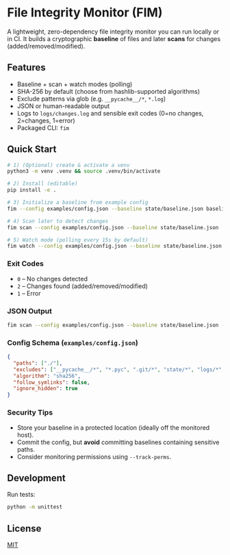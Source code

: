 # File Integrity Monitor (FIM)

A lightweight, zero-dependency file integrity monitor you can run locally or in CI.
It builds a cryptographic **baseline** of files and later **scans** for changes (added/removed/modified).

## Features
- Baseline + scan + watch modes (polling)  
- SHA-256 by default (choose from hashlib-supported algorithms)
- Exclude patterns via glob (e.g. `__pycache__/*`, `*.log`)  
- JSON or human-readable output
- Logs to `logs/changes.log` and sensible exit codes (0=no changes, 2=changes, 1=error)
- Packaged CLI: `fim`

## Quick Start

```bash
# 1) (Optional) create & activate a venv
python3 -m venv .venv && source .venv/bin/activate

# 2) Install (editable)
pip install -e .

# 3) Initialize a baseline from example config
fim --config examples/config.json --baseline state/baseline.json baseline

# 4) Scan later to detect changes
fim scan --config examples/config.json --baseline state/baseline.json

# 5) Watch mode (polling every 15s by default)
fim watch --config examples/config.json --baseline state/baseline.json --interval 15
```

### Exit Codes
- `0` – No changes detected
- `2` – Changes found (added/removed/modified)
- `1` – Error

### JSON Output
```bash
fim scan --config examples/config.json --baseline state/baseline.json --json
```

### Config Schema (`examples/config.json`)
```json
{
  "paths": ["./"],
  "excludes": ["__pycache__/*", "*.pyc", ".git/*", "state/*", "logs/*", ".venv/*"],
  "algorithm": "sha256",
  "follow_symlinks": false,
  "ignore_hidden": true
}
```

### Security Tips
- Store your baseline in a protected location (ideally off the monitored host).  
- Commit the config, but **avoid** committing baselines containing sensitive paths.  
- Consider monitoring permissions using `--track-perms`.

## Development

Run tests:
```bash
python -m unittest
```

## License
[MIT](LICENSE)
